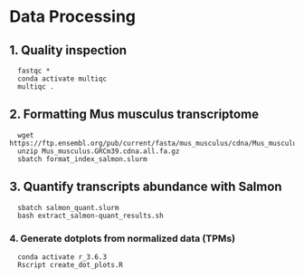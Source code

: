 # Data Processing

## 1. Quality inspection

```shell
  fastqc *
  conda activate multiqc
  multiqc .
```

## 2. Formatting Mus musculus transcriptome

```shell
  wget https://ftp.ensembl.org/pub/current/fasta/mus_musculus/cdna/Mus_musculus.GRCm39.cdna.all.fa.gz
  unzip Mus_musculus.GRCm39.cdna.all.fa.gz
  sbatch format_index_salmon.slurm
```

## 3. Quantify transcripts abundance with Salmon

```shell
  sbatch salmon_quant.slurm
  bash extract_salmon-quant_results.sh
```

### 4. Generate dotplots from normalized data (TPMs)

```shell
  conda activate r_3.6.3
  Rscript create_dot_plots.R
```
